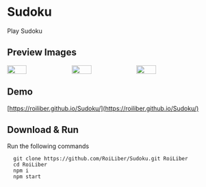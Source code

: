 # Sudoku
Play Sudoku

## Preview Images
<div style="display: flex; justify-content: space-around flex-wrap: wrap">
  <img src="https://i.ibb.co/6gkK3n3/top.jpg" width="30%"/>
  <img src="https://i.ibb.co/cNT0gCg/mood.jpg" width="30%"/>
  <img src="https://i.ibb.co/WgwDWRZ/get-in-touch.jpg" width="30%"/>
</div>

## Demo
[https://roiliber.github.io/Sudoku/](https://roiliber.github.io/Sudoku/)

## Download & Run
Run the following commands
```
  git clone https://github.com/RoiLiber/Sudoku.git RoiLiber
  cd RoiLiber
  npm i
  npm start
```
